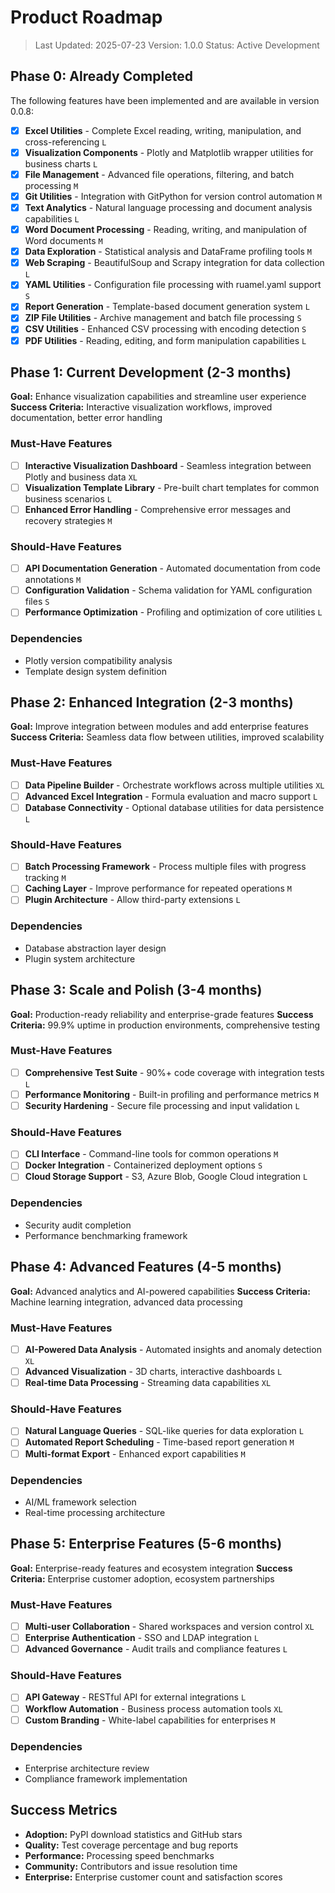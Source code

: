# Product Roadmap

> Last Updated: 2025-07-23
> Version: 1.0.0
> Status: Active Development

## Phase 0: Already Completed

The following features have been implemented and are available in version 0.0.8:

- [x] **Excel Utilities** - Complete Excel reading, writing, manipulation, and cross-referencing `L`
- [x] **Visualization Components** - Plotly and Matplotlib wrapper utilities for business charts `L`
- [x] **File Management** - Advanced file operations, filtering, and batch processing `M`
- [x] **Git Utilities** - Integration with GitPython for version control automation `M`
- [x] **Text Analytics** - Natural language processing and document analysis capabilities `L`
- [x] **Word Document Processing** - Reading, writing, and manipulation of Word documents `M`
- [x] **Data Exploration** - Statistical analysis and DataFrame profiling tools `M`
- [x] **Web Scraping** - BeautifulSoup and Scrapy integration for data collection `L`
- [x] **YAML Utilities** - Configuration file processing with ruamel.yaml support `S`
- [x] **Report Generation** - Template-based document generation system `L`
- [x] **ZIP File Utilities** - Archive management and batch file processing `S`
- [x] **CSV Utilities** - Enhanced CSV processing with encoding detection `S`
- [x] **PDF Utilities** - Reading, editing, and form manipulation capabilities `L`

## Phase 1: Current Development (2-3 months)

**Goal:** Enhance visualization capabilities and streamline user experience
**Success Criteria:** Interactive visualization workflows, improved documentation, better error handling

### Must-Have Features

- [ ] **Interactive Visualization Dashboard** - Seamless integration between Plotly and business data `XL`
- [ ] **Visualization Template Library** - Pre-built chart templates for common business scenarios `L`
- [ ] **Enhanced Error Handling** - Comprehensive error messages and recovery strategies `M`

### Should-Have Features

- [ ] **API Documentation Generation** - Automated documentation from code annotations `M`
- [ ] **Configuration Validation** - Schema validation for YAML configuration files `S`
- [ ] **Performance Optimization** - Profiling and optimization of core utilities `L`

### Dependencies

- Plotly version compatibility analysis
- Template design system definition

## Phase 2: Enhanced Integration (2-3 months)

**Goal:** Improve integration between modules and add enterprise features
**Success Criteria:** Seamless data flow between utilities, improved scalability

### Must-Have Features

- [ ] **Data Pipeline Builder** - Orchestrate workflows across multiple utilities `XL`
- [ ] **Advanced Excel Integration** - Formula evaluation and macro support `L`
- [ ] **Database Connectivity** - Optional database utilities for data persistence `L`

### Should-Have Features

- [ ] **Batch Processing Framework** - Process multiple files with progress tracking `M`
- [ ] **Caching Layer** - Improve performance for repeated operations `M`
- [ ] **Plugin Architecture** - Allow third-party extensions `L`

### Dependencies

- Database abstraction layer design
- Plugin system architecture

## Phase 3: Scale and Polish (3-4 months)

**Goal:** Production-ready reliability and enterprise-grade features
**Success Criteria:** 99.9% uptime in production environments, comprehensive testing

### Must-Have Features

- [ ] **Comprehensive Test Suite** - 90%+ code coverage with integration tests `L`
- [ ] **Performance Monitoring** - Built-in profiling and performance metrics `M`
- [ ] **Security Hardening** - Secure file processing and input validation `L`

### Should-Have Features

- [ ] **CLI Interface** - Command-line tools for common operations `M`
- [ ] **Docker Integration** - Containerized deployment options `S`
- [ ] **Cloud Storage Support** - S3, Azure Blob, Google Cloud integration `L`

### Dependencies

- Security audit completion
- Performance benchmarking framework

## Phase 4: Advanced Features (4-5 months)

**Goal:** Advanced analytics and AI-powered capabilities
**Success Criteria:** Machine learning integration, advanced data processing

### Must-Have Features

- [ ] **AI-Powered Data Analysis** - Automated insights and anomaly detection `XL`
- [ ] **Advanced Visualization** - 3D charts, interactive dashboards `L`
- [ ] **Real-time Data Processing** - Streaming data capabilities `XL`

### Should-Have Features

- [ ] **Natural Language Queries** - SQL-like queries for data exploration `L`
- [ ] **Automated Report Scheduling** - Time-based report generation `M`
- [ ] **Multi-format Export** - Enhanced export capabilities `M`

### Dependencies

- AI/ML framework selection
- Real-time processing architecture

## Phase 5: Enterprise Features (5-6 months)

**Goal:** Enterprise-ready features and ecosystem integration
**Success Criteria:** Enterprise customer adoption, ecosystem partnerships

### Must-Have Features

- [ ] **Multi-user Collaboration** - Shared workspaces and version control `XL`
- [ ] **Enterprise Authentication** - SSO and LDAP integration `L`
- [ ] **Advanced Governance** - Audit trails and compliance features `L`

### Should-Have Features

- [ ] **API Gateway** - RESTful API for external integrations `L`
- [ ] **Workflow Automation** - Business process automation tools `XL`
- [ ] **Custom Branding** - White-label capabilities for enterprises `M`

### Dependencies

- Enterprise architecture review
- Compliance framework implementation

## Success Metrics

- **Adoption:** PyPI download statistics and GitHub stars
- **Quality:** Test coverage percentage and bug reports
- **Performance:** Processing speed benchmarks
- **Community:** Contributors and issue resolution time
- **Enterprise:** Enterprise customer count and satisfaction scores